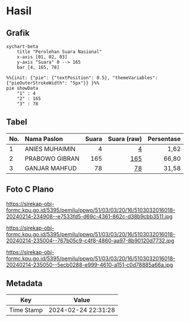 # Hasil

## Grafik

```mermaid
xychart-beta
    title "Perolehan Suara Nasional"
    x-axis [01, 02, 03]
    y-axis "Suara" 0 --> 165
    bar [4, 165, 78]
```

```mermaid
%%{init: {"pie": {"textPosition": 0.5}, "themeVariables": {"pieOuterStrokeWidth": "5px"}} }%%
pie showData
    "1" : 4
    "2" : 165
    "3" : 78
```

## Tabel

| No. | Nama Paslon    | Suara | Suara (raw) | Persentase |
|:--- |:-------------- | -----:| -----------:| ----------:|
| 1   | ANIES MUHAIMIN | 4     | [4][p-1]    | 1,62       |
| 2   | PRABOWO GIBRAN | 165   | [165][p-2]  | 66,80      |
| 3   | GANJAR MAHFUD  | 78    | [78][p-3]   | 31,58      |


[p-1]: https://github.com/gigit-pemilu/pemilu-2024/blob/main/pilpres/hitung-suara/sub/51-bali/sub/03-badung/sub/03-abiansemal/sub/2016-abiansemal-dauh-yeh-cani/sub/018-tps/sub/paslon-1.txt
[p-2]: https://github.com/gigit-pemilu/pemilu-2024/blob/main/pilpres/hitung-suara/sub/51-bali/sub/03-badung/sub/03-abiansemal/sub/2016-abiansemal-dauh-yeh-cani/sub/018-tps/sub/paslon-2.txt
[p-3]: https://github.com/gigit-pemilu/pemilu-2024/blob/main/pilpres/hitung-suara/sub/51-bali/sub/03-badung/sub/03-abiansemal/sub/2016-abiansemal-dauh-yeh-cani/sub/018-tps/sub/paslon-3.txt

## Foto C Plano

https://sirekap-obj-formc.kpu.go.id/5395/pemilu/ppwp/51/03/03/20/16/5103032016018-20240214-234908--e7533fd5-d69c-4361-862c-d38b9cbb3511.jpg

https://sirekap-obj-formc.kpu.go.id/5395/pemilu/ppwp/51/03/03/20/16/5103032016018-20240214-235004--767b05c9-c4f8-4860-aa97-8b90120d7732.jpg

https://sirekap-obj-formc.kpu.go.id/5395/pemilu/ppwp/51/03/03/20/16/5103032016018-20240214-235050--5ecb0288-e999-4610-a151-c0d78885a66a.jpg


## Metadata

| Key        | Value               |
| ---------- | ------------------- |
| Time Stamp | 2024-02-24 22:31:28 |



